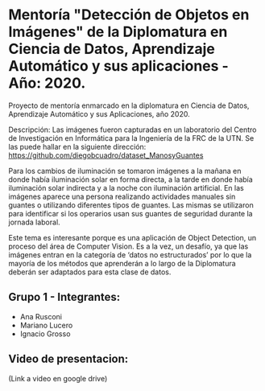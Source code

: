 # Mentoría "Detección de Objetos en Imágenes" de la Diplomatura en Ciencia de Datos, Aprendizaje Automático y sus aplicaciones - Año: 2020.

Proyecto de mentoría enmarcado en la diplomatura en Ciencia de Datos, Aprendizaje Automático y sus Aplicaciones, año 2020.

Descripción:
Las imágenes fueron capturadas en un laboratorio del Centro de Investigación en Informática para la Ingeniería de la FRC de la UTN. Se las puede hallar en la siguiente dirección: https://github.com/diegobcuadro/dataset_ManosyGuantes

Para los cambios de iluminación se tomaron imágenes a la mañana en donde había iluminación solar en forma directa, a la tarde en donde había iluminación solar indirecta y a la noche con iluminación artificial. En las imágenes aparece una persona realizando actividades manuales sin guantes o utilizando diferentes tipos de guantes. Las mismas se utilizaron para identificar si los operarios usan sus guantes de seguridad durante la jornada laboral.

Este tema es interesante porque es una aplicación de Object Detection, un proceso del área de Computer Vision. Es a la vez, un desafío, ya que las imágenes entran en la categoría de ‘datos no estructurados’ por lo que la mayoría de los métodos que aprenderán a lo largo de la Diplomatura deberán ser adaptados para esta clase de datos.

## Grupo 1 - Integrantes:

* Ana Rusconi
* Mariano Lucero
* Ignacio Grosso

## Video de presentacion:

(Link a video en google drive)
